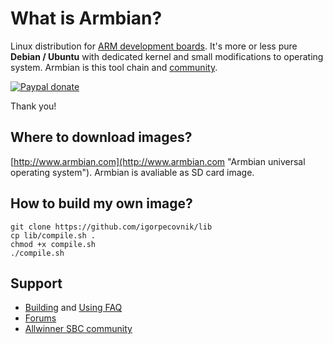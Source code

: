 # What is Armbian? #

Linux distribution for [ARM development boards](http://www.armbian.com/download/). It's more or less pure **Debian / Ubuntu** with dedicated kernel and small modifications to operating system. Armbian is this tool chain and [community](http://forum.armbian.com).



[![Paypal donate](https://www.paypalobjects.com/en_US/i/btn/btn_donate_SM.gif)](https://www.paypal.com/cgi-bin/webscr?cmd=_s-xclick&hosted_button_id=CUYH2KR36YB7W)

Thank you!

## Where to download images? ##

[http://www.armbian.com](http://www.armbian.com "Armbian universal operating system"). Armbian is avaliable as SD card image.

## How to build my own image? ##

	git clone https://github.com/igorpecovnik/lib
	cp lib/compile.sh .
	chmod +x compile.sh
	./compile.sh

## Support ##

- [Building](https://github.com/igorpecovnik/lib/blob/next/documentation/geek-faq.md) and [Using FAQ](https://github.com/igorpecovnik/lib/blob/next/documentation/user-faq.md)
- [Forums](http://forum.armbian.com/ "Armbian support forum")
- [Allwinner SBC community](https://linux-sunxi.org/)
